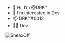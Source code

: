 - 👋 Hi, I’m @DRK™
- 👀 I’m interested in Dev
- 📫 DRK™#0012
- 👨‍💻 Dev

<p align="left"> <img src="https://komarev.com/ghpvc/?username=SneaxOff&label=Profile%20views&color=0e75b6&style=flat" alt="SneaxOff" /> </p>
